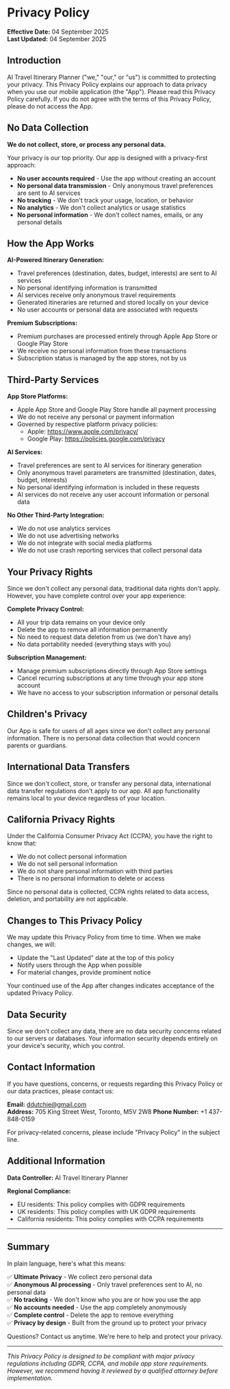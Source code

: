 # Privacy Policy

**Effective Date:** 04 September 2025  
**Last Updated:** 04 September 2025

## Introduction

AI Travel Itinerary Planner ("we," "our," or "us") is committed to protecting your privacy. This Privacy Policy explains our approach to data privacy when you use our mobile application (the "App"). Please read this Privacy Policy carefully. If you do not agree with the terms of this Privacy Policy, please do not access the App.

## No Data Collection

**We do not collect, store, or process any personal data.**

Your privacy is our top priority. Our app is designed with a privacy-first approach:

- **No user accounts required** - Use the app without creating an account
- **No personal data transmission** - Only anonymous travel preferences are sent to AI services
- **No tracking** - We don't track your usage, location, or behavior
- **No analytics** - We don't collect analytics or usage statistics
- **No personal information** - We don't collect names, emails, or any personal details

## How the App Works

**AI-Powered Itinerary Generation:**
- Travel preferences (destination, dates, budget, interests) are sent to AI services
- No personal identifying information is transmitted
- AI services receive only anonymous travel requirements
- Generated itineraries are returned and stored locally on your device
- No user accounts or personal data are associated with requests

**Premium Subscriptions:**
- Premium purchases are processed entirely through Apple App Store or Google Play Store
- We receive no personal information from these transactions
- Subscription status is managed by the app stores, not by us

## Third-Party Services

**App Store Platforms:**
- Apple App Store and Google Play Store handle all payment processing
- We do not receive any personal or payment information
- Governed by respective platform privacy policies:
  - Apple: https://www.apple.com/privacy/
  - Google Play: https://policies.google.com/privacy

**AI Services:**
- Travel preferences are sent to AI services for itinerary generation
- Only anonymous travel parameters are transmitted (destination, dates, budget, interests)
- No personal identifying information is included in these requests
- AI services do not receive any user account information or personal data

**No Other Third-Party Integration:**
- We do not use analytics services
- We do not use advertising networks
- We do not integrate with social media platforms
- We do not use crash reporting services that collect personal data

## Your Privacy Rights

Since we don't collect any personal data, traditional data rights don't apply. However, you have complete control over your app experience:

**Complete Privacy Control:**
- All your trip data remains on your device only
- Delete the app to remove all information permanently
- No need to request data deletion from us (we don't have any)
- No data portability needed (everything stays with you)

**Subscription Management:**
- Manage premium subscriptions directly through App Store settings
- Cancel recurring subscriptions at any time through your app store account
- We have no access to your subscription information or personal details

## Children's Privacy

Our App is safe for users of all ages since we don't collect any personal information. There is no personal data collection that would concern parents or guardians.

## International Data Transfers

Since we don't collect, store, or transfer any personal data, international data transfer regulations don't apply to our app. All app functionality remains local to your device regardless of your location.

## California Privacy Rights

Under the California Consumer Privacy Act (CCPA), you have the right to know that:

- We do not collect personal information
- We do not sell personal information 
- We do not share personal information with third parties
- There is no personal information to delete or access

Since no personal data is collected, CCPA rights related to data access, deletion, and portability are not applicable.

## Changes to This Privacy Policy

We may update this Privacy Policy from time to time. When we make changes, we will:

- Update the "Last Updated" date at the top of this policy
- Notify users through the App when possible
- For material changes, provide prominent notice

Your continued use of the App after changes indicates acceptance of the updated Privacy Policy.

## Data Security

Since we don't collect any data, there are no data security concerns related to our servers or databases. Your information security depends entirely on your device's security, which you control.

## Contact Information

If you have questions, concerns, or requests regarding this Privacy Policy or our data practices, please contact us:

**Email:** ddutchie@gmail.com  
**Address:** 705 King Street West, Toronto, M5V 2W8
**Phone Number:** +1 437-848-0159

For privacy-related concerns, please include "Privacy Policy" in the subject line.

## Additional Information

**Data Controller:** AI Travel Itinerary Planner  

**Regional Compliance:**
- EU residents: This policy complies with GDPR requirements
- UK residents: This policy complies with UK GDPR requirements
- California residents: This policy complies with CCPA requirements

---

## Summary

In plain language, here's what this means:

✅ **Ultimate Privacy** - We collect zero personal data  
✅ **Anonymous AI processing** - Only travel preferences sent to AI, no personal data  
✅ **No tracking** - We don't know who you are or how you use the app  
✅ **No accounts needed** - Use the app completely anonymously  
✅ **Complete control** - Delete the app to remove everything  
✅ **Privacy by design** - Built from the ground up to protect your privacy  

Questions? Contact us anytime. We're here to help and protect your privacy.

---

*This Privacy Policy is designed to be compliant with major privacy regulations including GDPR, CCPA, and mobile app store requirements. However, we recommend having it reviewed by a qualified attorney before implementation.*

